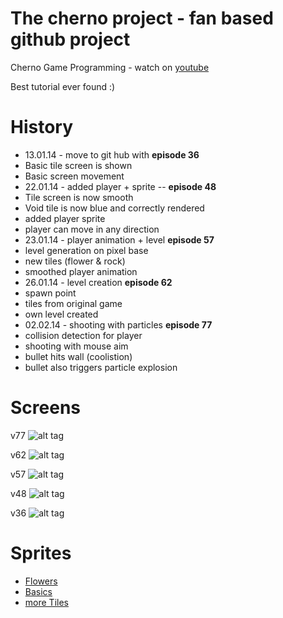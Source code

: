 # The cherno project - fan based github project
Cherno Game Programming - watch on [youtube](http://www.youtube.com/watch?v=GFYT7Lqt1h8&feature=share&list=SPlrATfBNZ98eOOCk2fOFg7Qg5yoQfFAdf)

Best tutorial ever found :)

# History
* 13.01.14 - move to git hub with **episode 36**
 * Basic tile screen is shown
 * Basic screen movement
* 22.01.14 - added player + sprite -- **episode 48**
 * Tile screen is now smooth
 * Void tile is now blue and correctly rendered
 * added player sprite 
 * player can move in any direction
* 23.01.14 - player animation + level **episode 57**
 * level generation on pixel base
 * new tiles (flower & rock)
 * smoothed player animation
* 26.01.14 - level creation **episode 62**
 * spawn point
 * tiles from original game
 * own level created
* 02.02.14 - shooting with particles **episode 77**
 * collision detection for player
 * shooting with mouse aim
 * bullet hits wall (coolistion)
 * bullet also triggers particle explosion

# Screens

v77
![alt tag](https://raw.github.com/tsarnow/cherno/master/docu/77/current_state.png)

v62
![alt tag](https://raw.github.com/tsarnow/cherno/master/docu/62/current_state.png)

v57
![alt tag](https://raw.github.com/tsarnow/cherno/master/docu/57/current_state.png)

v48
![alt tag](https://raw.github.com/tsarnow/cherno/master/docu/48/current_state.png)

v36
![alt tag](https://raw.github.com/tsarnow/cherno/master/docu/36/current_state.png)


# Sprites
* [Flowers](http://strategywiki.org/wiki/Category:Animal_Crossing:_New_Leaf_flower_images)
* [Basics](http://pokemonexperte.de/artikel/images/fanwork_tiled_bild7.png)
* [more Tiles](http://www.realmofdarkness.net/dq/games/nes/dw4/sprites)
